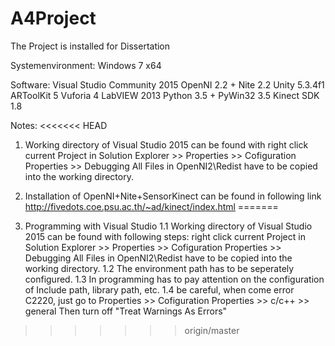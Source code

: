 # A4Project

The Project is installed for Dissertation

Systemenvironment: Windows 7 x64

Software:
Visual Studio Community 2015
OpenNI 2.2 + Nite 2.2
Unity 5.3.4f1
ARToolKit 5
Vuforia 4
LabVIEW 2013
Python 3.5 + PyWin32 3.5
Kinect SDK 1.8

Notes:
<<<<<<< HEAD
1. Working directory of Visual Studio 2015 can be found with
      right click current Project in Solution Explorer >> Properties >> Cofiguration Properties >> Debugging
    All Files in OpenNI2\Redist have to be copied into the working directory.
	
2. Installation of OpenNI+Nite+SensorKinect can be found in following link
	http://fivedots.coe.psu.ac.th/~ad/kinect/index.html
=======
1. Programming with Visual Studio
      1.1 Working directory of Visual Studio 2015 can be found with following steps:
            right click current Project in Solution Explorer >> Properties >> Cofiguration Properties >> Debugging
            All Files in OpenNI2\Redist have to be copied into the working directory.
      1.2 The environment path has to be seperately configured.
      1.3 In programming has to pay attention on the configuration of Include path, library path, etc.
      1.4 be careful, when come error C2220, just go to 
            Properties >> Cofiguration Properties >> c/c++ >> general
            Then turn off "Treat Warnings As Errors"
>>>>>>> origin/master
